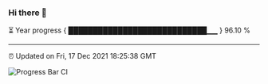 ### Hi there 👋

⏳ Year progress { ████████████████████████████▁▁ } 96.10 %

---

⏰ Updated on Fri, 17 Dec 2021 18:25:38 GMT

![Progress Bar CI](https://github.com/ZhaoGui/ZhaoGui/workflows/Progress%20Bar%20CI/badge.svg)
